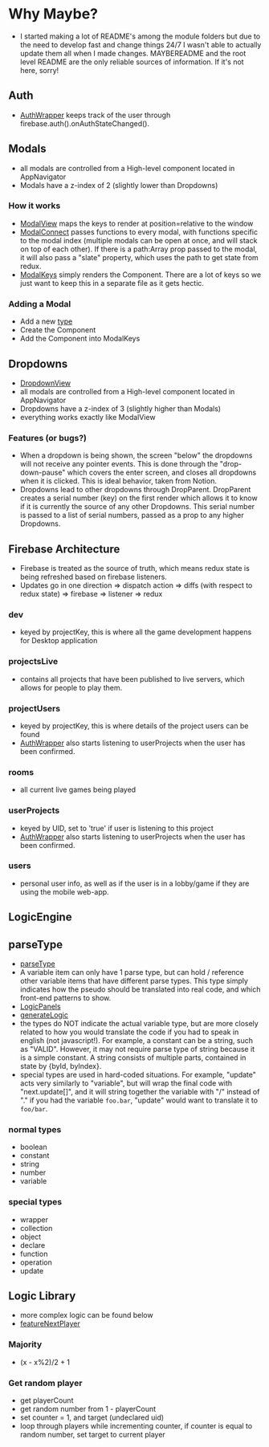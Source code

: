 # Why Maybe?
- I started making a lot of README's among the module folders but due to the need to develop fast and change things 24/7 I wasn't able to actually update them all when I made changes. MAYBEREADME and the root level README are the only reliable sources of information. If it's not here, sorry!

## Auth
- [AuthWrapper](./modules/auth/AuthWrapper.js) keeps track of the user through firebase.auth().onAuthStateChanged().

## Modals
- all modals are controlled from a High-level component located in AppNavigator
- Modals have a z-index of 2 (slightly lower than Dropdowns)

### How it works
- [ModalView](./modules/modal/ModalView.js) maps the keys to render at position=relative to the window
- [ModalConnect](./modules/modal/ModalConnect.js) passes functions to every modal, with functions specific to the modal index (multiple modals can be open at once, and will stack on top of each other). If there is a path:Array prop passed to the modal, it will also pass a "slate" property, which uses the path to get state from redux.
- [ModalKeys](./modules/modal/ModalKeys.js) simply renders the Component. There are a lot of keys so we just want to keep this in a separate file as it gets hectic.

### Adding a Modal
- Add a new [type](./modules/modal/types.js)
- Create the Component
- Add the Component into ModalKeys  

## Dropdowns
- [DropdownView](./modules/dropdown/DropdownView.js)
- all modals are controlled from a High-level component located in AppNavigator
- Dropdowns have a z-index of 3 (slightly higher than Modals)
- everything works exactly like ModalView

### Features (or bugs?)
- When a dropdown is being shown, the screen "below" the dropdowns will not receive any pointer events. This is done through the "drop-down-pause" which covers the enter screen, and closes all dropdowns when it is clicked. This is ideal behavior, taken from Notion.
- Dropdowns lead to other dropdowns through DropParent. DropParent creates a serial number (key) on the first render which allows it to know if it is currently the source of any other Dropdowns. This serial number is passed to a list of serial numbers, passed as a prop to any higher Dropdowns.

## Firebase Architecture
- Firebase is treated as the source of truth, which means redux state is being refreshed based on firebase listeners.
- Updates go in one direction => dispatch action => diffs (with respect to redux state) => firebase => listener => redux

### dev
- keyed by projectKey, this is where all the game development happens for Desktop application

### projectsLive
- contains all projects that have been published to live servers, which allows for people to play them.

### projectUsers
- keyed by projectKey, this is where details of the project users can be found
- [AuthWrapper](./modules/auth/AuthWrapper.js) also starts listening to userProjects when the user has been confirmed.

### rooms
- all current live games being played

### userProjects
- keyed by UID, set to 'true' if user is listening to this project
- [AuthWrapper](./modules/auth/AuthWrapper.js) also starts listening to userProjects when the user has been confirmed.

### users
- personal user info, as well as if the user is in a lobby/game if they are using the mobile web-app.

## LogicEngine

## parseType
- [parseType](./modules/logic/types.js)
- A variable item can only have 1 parse type, but can hold / reference other variable items that have different parse types. This type simply indicates how the pseudo should be translated into real code, and which front-end patterns to show.
- [LogicPanels](./modules/logic/components/LogicPanels.js)
- [generateLogic](./modules/logic/codetool.js)
- the types do NOT indicate the actual variable type, but are more closely related to how you would translate the code if you had to speak in english (not javascript!). For example, a constant can be a string, such as "VALID". However, it may not require parse type of string because it is a simple constant. A string consists of multiple parts, contained in state by {byId, byIndex}.
- special types are used in hard-coded situations. For example, "update" acts very similarly to "variable", but will wrap the final code with "next.update[]", and it will string together the variable with "/" instead of "." if you had the variable `foo.bar`, "update" would want to translate it to `foo/bar`.

### normal types
- boolean
- constant
- string
- number
- variable

### special types
- wrapper
- collection
- object
- declare
- function
- operation
- update

## Logic Library
- more complex logic can be found below
- [featureNextPlayer](./modules/logic/packets/featureNextPlayer.js)

### Majority
- (x - x%2)/2 + 1

### Get random player
- get playerCount
- get random number from 1 - playerCount
- set counter = 1, and target (undeclared uid)
- loop through players while incrementing counter, if counter is equal to random number, set target to current player